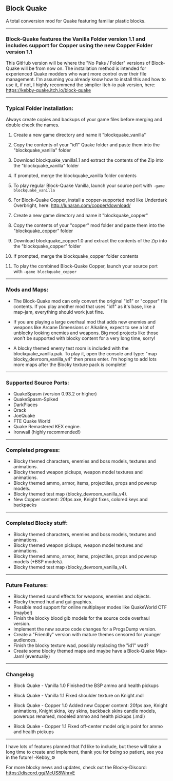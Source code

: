 ## Block Quake
A total conversion mod for Quake featuring familiar plastic blocks.

---

### Block-Quake features the **Vanilla Folder version 1.1** and includes support for Copper using the new **Copper Folder version 1.1**

This GitHub version will be where the "No Paks / Folder" versions of Block-Quake will be from now on.  The installation method is intended for experienced Quake modders who want more control over their file management.  I'm assuming you already know how to install this and how to use it, if not, I highly recommend the simplier Itch-io pak version, here: https://kebby-quake.itch.io/block-quake

---

### Typical Folder installation:

Always create copies and backups of your game files before merging and double check the names.

1. Create a new game directory and name it "blockquake_vanilla"
2. Copy the contents of your "id1" Quake folder and paste them into the "blockquake_vanilla" folder
3. Download blockquake_vanilla1.1 and extract the contents of the Zip into the "blockquake_vanilla" folder
4. If prompted, merge the blockquake_vanilla folder contents
5. To play regular Block-Quake Vanilla, launch your source port with `-game blockquake_vanilla`

6. For Block-Quake Copper, install a copper-supported mod like Underdark Overbright, here: http://lunaran.com/copper/download/
7. Create a new game directory and name it "blockquake_copper"
8. Copy the contents of your "copper" mod folder and paste them into the "blockquake_copper" folder
9. Download blockquake_copper1.0 and extract the contents of the Zip into the "blockquake_copper" folder
10. If prompted, merge the blockquake_copper folder contents
11. To play the combined Block-Quake Copper, launch your source port with `-game blockquake_copper`

---

### Mods and Maps:

- The Block-Quake mod can only convert the original "id1" or "copper" file contents.  If you play another mod that uses "id1" as it's base, like a map-jam, everything should work just fine.

- If you are playing a large overhaul mod that adds new enemies and weapons like Arcane Dimensions or Alkaline, expect to see a lot of unblocky looking enemies and weapons.  Big mod projects like those won't be supported with blocky content for a very long time, sorry!

- A blocky themed enemy test room is included with the blockquake_vanilla.pak.  To play it, open the console and type: 
"map blocky_devroom_vanilla_v4" then press enter.
I'm hoping to add lots more maps after the Blocky texture pack is complete!

---
### Supported Source Ports:

- QuakeSpasm  (version 0.93.2 or higher)
- QuakeSpasm-Spiked
- DarkPlaces
- Qrack
- JoeQuake
- FTE Quake World
- Quake Remastered KEX engine.
- Ironwail  (highly recommended!)

---

### Completed progress:

- Blocky themed characters, enemies and boss models, textures and animations.
- Blocky themed weapon pickups, weapon model textures and animations.
- Blocky themed ammo, armor, items, projectiles, props and powerup models.
- Blocky themed test map (blocky_devroom_vanilla_v4).
- New Copper content: 20fps axe, Knight fixes, colored keys and backpacks

---

### Completed Blocky stuff:

- Blocky themed characters, enemies and boss models, textures and animations.
- Blocky themed weapon pickups, weapon model textures and animations.
- Blocky themed ammo, armor, items, projectiles, props and powerup models (+BSP models).
- Blocky themed test map (blocky_devroom_vanilla_v4).

---

### Future Features:

- Blocky themed sound effects for weapons, enemies and objects.
- Blocky themed hud and gui graphics.
- Possible mod support for online multiplayer modes like QuakeWorld CTF (maybe!)
- Finish the blocky blood gib models for the source code overhaul version.
- Implement the new source code changes for a ProgsDump version.
- Create a "Friendly" version with mature themes censored for younger audiences.
- Finish the blocky texture wad, possibly replacing the "id1" wad?
- Create some blocky themed maps and maybe have a Block-Quake Map-Jam!  (eventually)

---

### Changelog

- Block Quake - Vanilla 1.0 	Finished the BSP ammo and health pickups
- Block Quake - Vanilla 1.1 	Fixed shoulder texture on Knight.mdl

- Block Quake - Copper 1.0 	Added new Copper content:
					20fps axe, Knight animations, Knight skins, key skins, backback skins
					candle models, powerups renamed, modeled ammo and health pickups (.mdl)
- Block Quake - Copper 1.1	Fixed off-center model origin point for ammo and health pickups

---

I have lots of features planned that I'd like to include, but these will take a long time to create and implement, thank you for being so patient, see you in the future!  -Kebby_⚙️

For more blocky news and updates, check out the Blocky-Discord: https://discord.gg/McUS8WnrvE
